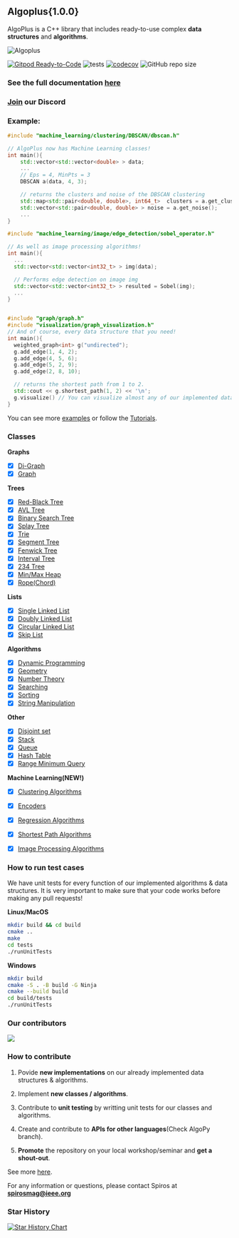 ## Algoplus{1.0.0}

AlgoPlus is a C++ library that includes ready-to-use complex **data structures** and **algorithms**.

![Algoplus](https://github.com/CSRT-NTUA/AlgoPlus/blob/main/assets/logo.png)

[![Gitpod Ready-to-Code](https://img.shields.io/badge/Gitpod-Ready--to--Code-blue?logo=gitpod)](https://gitpod.io/#https://github.com/CSRT-NTUA/AlgoPlus)
![tests](https://github.com/CSRT-NTUA/AlgoPlus/actions/workflows/macos_test_cases.yml/badge.svg)
[![codecov](https://codecov.io/gh/CSRT-NTUA/AlgoPlus/graph/badge.svg?token=3SBDRHUQR5)](https://codecov.io/gh/CSRT-NTUA/AlgoPlus)
![GitHub repo size](https://img.shields.io/github/repo-size/CSRT-NTUA/AlgoPlus)

### **See the full documentation [here](https://csrt-ntua.github.io/AlgoPlus/)**

### **[Join](https://discord.gg/M9nYv4MHz6) our Discord**

### Example:

```cpp
#include "machine_learning/clustering/DBSCAN/dbscan.h"

// AlgoPlus now has Machine Learning classes!
int main(){
    std::vector<std::vector<double> > data;
    ...
    // Eps = 4, MinPts = 3
    DBSCAN a(data, 4, 3);

    // returns the clusters and noise of the DBSCAN clustering
    std::map<std::pair<double, double>, int64_t>  clusters = a.get_clusters();
    std::vector<std::pair<double, double> > noise = a.get_noise();
    ...
}

#include "machine_learning/image/edge_detection/sobel_operator.h"

// As well as image processing algorithms!
int main(){
  ...
  std::vector<std::vector<int32_t> > img(data);

  // Performs edge detection on image img
  std::vector<std::vector<int32_t> > resulted = Sobel(img);
  ...
}


#include "graph/graph.h"
#include "visualization/graph_visualization.h"
// And of course, every data structure that you need!
int main(){
  weighted_graph<int> g("undirected");
  g.add_edge(1, 4, 2);
  g.add_edge(4, 5, 6);
  g.add_edge(5, 2, 9);
  g.add_edge(2, 8, 10);

  // returns the shortest path from 1 to 2.
  std::cout << g.shortest_path(1, 2) << '\n';
  g.visualize() // You can visualize almost any of our implemented data structures!
}
```
You can see more [examples](/examples) or follow the [Tutorials](/tutorial).

### Classes

**Graphs**
- [X] [Di-Graph](https://en.wikipedia.org/wiki/Directed_graph)
- [X] [Graph](https://en.wikipedia.org/wiki/Graph_(discrete_mathematics))

**Trees**
- [X] [Red-Black Tree](https://en.wikipedia.org/wiki/Red%E2%80%93black_tree)
- [X] [AVL Tree](https://en.wikipedia.org/wiki/AVL_tree)
- [X] [Binary Search Tree](https://en.wikipedia.org/wiki/Binary_search_tree)
- [X] [Splay Tree](https://en.wikipedia.org/wiki/Splay_tree)
- [X] [Trie](https://en.wikipedia.org/wiki/Trie)
- [X] [Segment Tree](https://en.wikipedia.org/wiki/Segment_tree)
- [X] [Fenwick Tree](https://en.wikipedia.org/wiki/Fenwick_tree)
- [X] [Interval Tree](https://en.wikipedia.org/wiki/Interval_tree)
- [X] [234 Tree](https://en.wikipedia.org/wiki/2%E2%80%933%E2%80%934_tree)
- [X] [Min/Max Heap](https://en.wikipedia.org/wiki/Min-max_heap)
- [X] [Rope(Chord)](https://en.wikipedia.org/wiki/Rope_(data_structure))

**Lists**
- [X] [Single Linked List](https://en.wikipedia.org/wiki/Linked_list)
- [X] [Doubly Linked List](https://en.wikipedia.org/wiki/Doubly_linked_list)
- [X] [Circular Linked List](https://www.geeksforgeeks.org/circular-linked-list)
- [X] [Skip List](https://en.wikipedia.org/wiki/Skip_list)

**Algorithms**
- [X] [Dynamic Programming](https://en.wikipedia.org/wiki/Dynamic_programming)
- [X] [Geometry](https://en.wikipedia.org/wiki/Computational_geometry)
- [X] [Number Theory](https://en.wikipedia.org/wiki/Number_theory)
- [X] [Searching](https://en.wikipedia.org/wiki/Search_algorithm)
- [X] [Sorting](https://en.wikipedia.org/wiki/Sorting_algorithm)
- [X] [String Manipulation](https://en.wikipedia.org/wiki/String_(computer_science))

**Other**
- [X] [Disjoint set](https://en.wikipedia.org/wiki/Disjoint-set_data_structure)
- [X] [Stack](https://en.wikipedia.org/wiki/Stack_(abstract_data_type))
- [X] [Queue](https://en.wikipedia.org/wiki/Queue_(abstract_data_type))
- [X] [Hash Table](https://en.wikipedia.org/wiki/Hash_table)
- [X] [Range Minimum Query](https://en.wikipedia.org/wiki/Range_minimum_query#:~:text=In%20computer%20science%2C%20a%20range,common%20prefix%20problem%20(LCP).)

**Machine Learning(NEW!)**
- [X] [Clustering Algorithms](https://en.wikipedia.org/wiki/Cluster_analysis)
- [X] [Encoders](https://en.wikipedia.org/wiki/Autoencoder)
- [X] [Regression Algorithms](https://en.wikipedia.org/wiki/Regression_analysis)
- [X] [Shortest Path Algorithms](https://en.wikipedia.org/wiki/Shortest_path_problem)
- [X] [Image Processing Algorithms](https://en.wikipedia.org/wiki/Digital_image_processing)


### **How to run test cases**
We have unit tests for every function of our implemented algorithms & data structures. It is very important to make sure that your code works before making any pull requests!

**Linux/MacOS**
```bash
mkdir build && cd build
cmake ..
make
cd tests
./runUnitTests
```
**Windows**
```bash
mkdir build
cmake -S . -B build -G Ninja
cmake --build build
cd build/tests
./runUnitTests
```

### **Our contributors**
<a href="https://github.com/CSRT-NTUA/AlgoPlus/graphs/contributors">
  <img src="https://contrib.rocks/image?repo=CSRT-NTUA/AlgoPlus" />
</a>

### **How to contribute**
1. Povide **new implementations** on our already implemented data structures & algorithms.

3. Implement **new classes / algorithms**.

2. Contribute to **unit testing** by writting unit tests for our classes and algorithms.

3. Create and contribute to **APIs for other languages**(Check AlgoPy branch).

4. **Promote** the repository on your local workshop/seminar and **get a shout-out**.

See more [here](.github/CONTRIBUTE/CONTRIBUTE.md).

For any information or questions, please contact Spiros at **spirosmag@ieee.org**

### **Star History**

[![Star History Chart](https://api.star-history.com/svg?repos=CSRT-NTUA/AlgoPlus&type=Date)](https://star-history.com/#CSRT-NTUA/AlgoPlus&Date)
